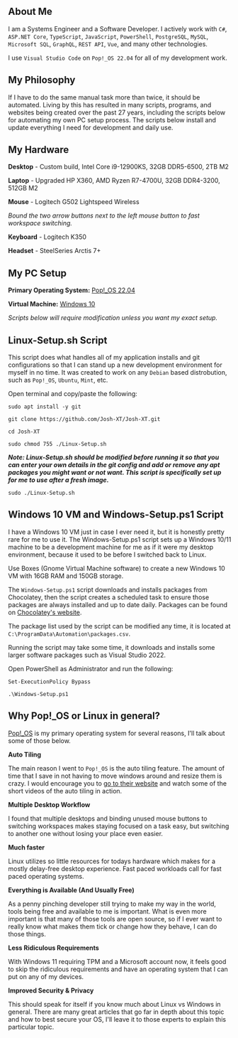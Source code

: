 ## About Me

I am a Systems Engineer and a Software Developer.  I actively work with ``C#``, ``ASP.NET Core``, ``TypeScript``, ``JavaScript``, ``PowerShell``, ``PostgreSQL``, ``MySQL``, ``Microsoft SQL``, ``GraphQL``, ``REST API``, ``Vue``, and many other technologies.

I use ``Visual Studio Code`` on ``Pop!_OS 22.04`` for all of my development work.

## My Philosophy

If I have to do the same manual task more than twice, it should be automated.  Living by this has resulted in many scripts, programs, and websites being created over the past 27 years, including the scripts below for automating my own PC setup process. The scripts below install and update everything I need for development and daily use.

## My Hardware

**Desktop** - Custom build, Intel Core i9-12900KS, 32GB DDR5-6500, 2TB M2

**Laptop** - Upgraded HP X360, AMD Ryzen R7-4700U, 32GB DDR4-3200, 512GB M2

**Mouse** - Logitech G502 Lightspeed Wireless 

_Bound the two arrow buttons next to the left mouse button to fast workspace switching._

**Keyboard** - Logitech K350

**Headset** - SteelSeries Arctis 7+

## My PC Setup

**Primary Operating System:** [Pop!_OS 22.04](https://pop.system76.com/)

**Virtual Machine:** [Windows 10](https://www.microsoft.com/en-us/software-download/windows10ISO)

_Scripts below will require modification unless you want my exact setup._

## Linux-Setup.sh Script

This script does what handles all of my application installs and git configurations so that I can stand up a new development environment for myself in no time.  It was created to work on any ``Debian`` based distrobution, such as ``Pop!_OS``, ``Ubuntu``, ``Mint``, etc.

Open terminal and copy/paste the following:

``sudo apt install -y git``

``git clone https://github.com/Josh-XT/Josh-XT.git``

``cd Josh-XT``

``sudo chmod 755 ./Linux-Setup.sh``

_**Note: Linux-Setup.sh should be modified before running it so that you can enter your own details in the git config and add or remove any apt packages you might want or not want.  This script is specifically set up for me to use after a fresh image.**_

``sudo ./Linux-Setup.sh``

## Windows 10 VM and Windows-Setup.ps1 Script

I have a Windows 10 VM just in case I ever need it, but it is honestly pretty rare for me to use it.  The Windows-Setup.ps1 script sets up a Windows 10/11 machine to be a development machine for me as if it were my desktop environment, because it used to be before I switched back to Linux.

Use Boxes (Gnome Virtual Machine software) to create a new Windows 10 VM with 16GB RAM and 150GB storage.

The ``Windows-Setup.ps1`` script downloads and installs packages from Chocolatey, then the script creates a scheduled task to ensure those packages are always installed and up to date daily.  Packages can be found on [Chocolatey's website](https://chocolatey.org).

The package list used by the script can be modified any time, it is located at ``C:\ProgramData\Automation\packages.csv``.

Running the script may take some time, it downloads and installs some larger software packages such as Visual Studio 2022.

Open PowerShell as Administrator and run the following:

``Set-ExecutionPolicy Bypass``

``.\Windows-Setup.ps1``

## Why Pop!_OS or Linux in general?

[Pop!_OS](https://pop.system76.com/) is my primary operating system for several reasons, I'll talk about some of those below.  

**Auto Tiling**

The main reason I went to ``Pop!_OS`` is the auto tiling feature.  The amount of time that I save in not having to move windows around and resize them is crazy.  I would encourage you to [go to their website](https://pop.system76.com/) and watch some of the short videos of the auto tiling in action.

**Multiple Desktop Workflow**

I found that multiple desktops and binding unused mouse buttons to switching workspaces makes staying focused on a task easy, but switching to another one without losing your place even easier.

**Much faster**

Linux utilizes so little resources for todays hardware which makes for a mostly delay-free desktop experience.  Fast paced workloads call for fast paced operating systems.

**Everything is Available (And Usually Free)**

As a penny pinching developer still trying to make my way in the world, tools being free and available to me is important.  What is even more important is that many of those tools are open source, so if I ever want to really know what makes them tick or change how they behave, I can do those things.

**Less Ridiculous Requirements**

With Windows 11 requiring TPM and a Microsoft account now, it feels good to skip the ridiculous requirements and have an operating system that I can put on any of my devices.

**Improved Security & Privacy**

This should speak for itself if you know much about Linux vs Windows in general.  There are many great articles that go far in depth about this topic and how to best secure your OS, I'll leave it to those experts to explain this particular topic.

